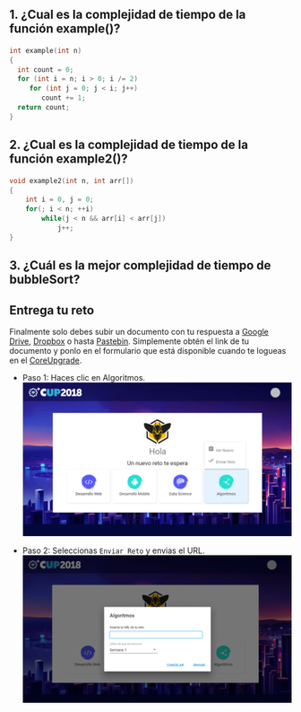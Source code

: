 ## 1. ¿Cual es la complejidad de tiempo de la función example()?

```c++
int example(int n)
{
  int count = 0;
  for (int i = n; i > 0; i /= 2)
     for (int j = 0; j < i; j++)
        count += 1;
  return count;
}
```

## 2. ¿Cual es la complejidad de tiempo de la función example2()?

```c++
void example2(int n, int arr[])
{
    int i = 0, j = 0;
    for(; i < n; ++i)
        while(j < n && arr[i] < arr[j])
            j++;
}
```

## 3. ¿Cuál es la mejor complejidad de tiempo de bubbleSort?


## Entrega tu reto

Finalmente solo debes subir un documento con tu respuesta a [Google Drive](https://drive.google.com), [Dropbox](https://www.dropbox.com/) o hasta [Pastebin](https://pastebin.com/). Simplemente obtén el link de tu documento y ponlo en el formulario que está disponible cuando te logueas en el [CoreUpgrade](https://www.hackspace.la).

* Paso 1: Haces clic en Algoritmos.
![Clic en Algoritmos](send-a.png)

* Paso 2: Seleccionas `Enviar Reto` y envias el URL.
![Llena el campo con la URL de tu documento](send-b.png)